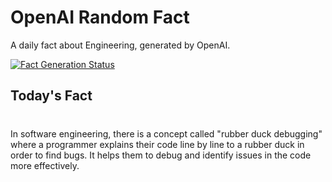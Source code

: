 
# OpenAI Random Fact
A daily fact about Engineering, generated by OpenAI.

[![Fact Generation Status](https://github.com/MarioVidoni/openai-daily-fact/actions/workflows/main.yml/badge.svg)](https://github.com/MarioVidoni/openai-daily-fact/actions/workflows/main.yml)

## Today's Fact
# 
In software engineering, there is a concept called "rubber duck debugging" where a programmer explains their code line by line to a rubber duck in order to find bugs. It helps them to debug and identify issues in the code more effectively.